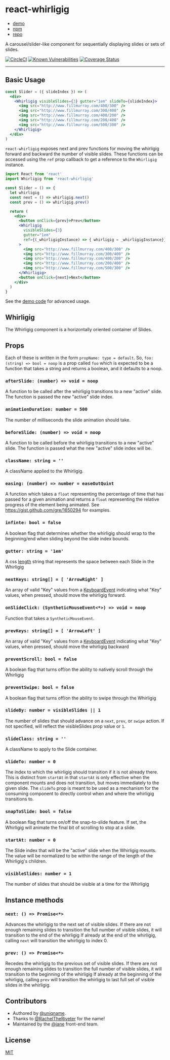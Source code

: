 # react-whirligig

* [demo](https://jane.github.io/react-whirligig)
* [npm](https://npmjs.com/package/react-whirligig)
* [repo](https://github.com/jane/react-whirligig)

A carousel/slider-like component for sequentially displaying slides or sets of
slides.

[![CircleCI](https://circleci.com/gh/jane/react-whirligig.svg?style=svg)](https://circleci.com/gh/jane/react-whirligig)
[![Known Vulnerabilities](https://snyk.io/test/github/jane/react-whirligig/badge.svg)](https://snyk.io/test/github/jane/react-whirligig)
[![Coverage Status](https://coveralls.io/repos/github/jane/react-whirligig/badge.svg?branch=master)](https://coveralls.io/github/jane/react-whirligig?branch=master)

----

## Basic Usage

```jsx
const Slider = ({ slideIndex }) => (
  <div>
    <Whirligig visibleSlides={3} gutter="1em" slideTo={slideIndex}>
      <img src="http://www.fillmurray.com/400/300" />
      <img src="http://www.fillmurray.com/300/400" />
      <img src="http://www.fillmurray.com/400/200" />
      <img src="http://www.fillmurray.com/200/400" />
      <img src="http://www.fillmurray.com/500/300" />
    </Whirligig>
  </div>
)
```

`react-whirligig` exposes next and prev functions for moving the whirligig forward and
backward the number of visible slides. These functions can be accessed using the
`ref` prop callback to get a reference to the `Whirligig` instance.

```jsx
import React from 'react'
import Whirligig from 'react-whirligig'

const Slider = () => {
  let whirligig
  const next = () => whirligig.next()
  const prev = () => whirligig.prev()

  return (
    <div>
      <button onClick={prev}>Prev</button>
      <Whirligig
        visibleSlides={3}
        gutter="1em"
        ref={(_whirligigInstance) => { whirligig = _whirligigInstance}}
      >
        <img src="http://www.fillmurray.com/400/300" />
        <img src="http://www.fillmurray.com/300/400" />
        <img src="http://www.fillmurray.com/400/200" />
        <img src="http://www.fillmurray.com/200/400" />
        <img src="http://www.fillmurray.com/500/300" />
      </Whirligig>
      <button onClick={next}>Next</button>
    </div>
  )
}
```

See the [demo code](https://github.com/jane/react-whirligig/blob/master/dev.js)
for advanced usage.

## Whirligig

The Whirligig component is a horizontally oriented container of Slides.

## Props

Each of these is written in the form `propName: type = default`. So,
`foo: (string) => bool = noop` is a prop called `foo` which is expected to be a
function that takes a string and returns a boolean, and it defaults to a noop.

### `afterSlide: (number) => void = noop`

A function to be called after the whirligig transitions to a new "active" slide. The
function is passed the new "active" slide index.

### `animationDuration: number = 500`

The number of milliseconds the slide animation should take.

### `beforeSlide: (number) => void = noop`

A function to be called before the whirligig transitions to a new "active" slide.
The function is passed what the new "active" slide index will be.

### `className: string = ''`

A className applied to the Whirligig.

### `easing: (number) => number = easeOutQuint`

A function which takes a `float` representing the percentage of time that has
passed for a given animation and returns a `float` representing the relative
progress of the element being animated. See
<https://gist.github.com/gre/1650294> for examples.

### `infinte: bool = false`

A boolean flag that determines whether the whirligig should wrap to the
beginning/end when sliding beyond the slide index bounds.

### `gutter: string = '1em'`

A css [length](https://developer.mozilla.org/en-US/docs/Web/CSS/length) string
that represents the space between each Slide in the Whirligig

### `nextKeys: string[] = [ 'ArrowRight' ]`

An array of valid "Key" values from a
[KeyboardEvent](https://developer.mozilla.org/en-US/docs/Web/API/KeyboardEvent/key/Key_Values)
indicating what "Key" values, when pressed, should move the whirligig forward.

### `onSlideClick: (SyntheticMouseEvent<*>) => void = noop`

Function that takes a `SyntheticMouseEvent`.

### `prevKeys: string[] = [ 'ArrowLeft' ]`

An array of valid "Key" values from a
[KeyboardEvent](https://developer.mozilla.org/en-US/docs/Web/API/KeyboardEvent/key/Key_Values)
indicating what "Key" values, when pressed, should move the whirligig backward

### `preventScroll: bool = false`

A boolean flag that turns off/on the ability to natively scroll through the
Whirligig

### `preventSwipe: bool = false`

A boolean flag that turns off/on the ability to swipe through the Whirligig

### `slideBy: number = visibleSlides || 1`

The number of slides that should advance on a `next`, `prev`, or `swipe` action.
If not specified, will reflect the visibleSlides prop value or `1`.

### `slideClass: string = ''`

A className to apply to the Slide container.

### `slideTo: number = 0`

The index to which the whirligig should transition if it is not already there. This
is distinct from `startAt` in that `startAt` is only effective when the
component mounts and does not transition, but moves immediately to the given
slide. The `slideTo` prop is meant to be used as a mechanism for the consuming
component to directly control when and where the whirligig transitions to.

### `snapToSlide: bool = false`

A boolean flag that turns on/off the snap-to-slide feature. If set, the
Whirligig will animate the final bit of scrolling to stop at a slide.

### `startAt: number = 0`

The Slide index that will be the "active" slide when the Whirligig mounts. The value
will be normalized to be within the range of the length of the Whirligig's children.

### `visibleSlides: number = 1`

The number of slides that should be visible at a time for the Whirligig

## Instance methods

### `next: () => Promise<*>`

Advances the whirligig to the next set of visible slides. If there are not enough
remaining slides to transition the full number of visible slides, it will
transition to the end of the whirligig If already at the end of the whirligig, calling
`next` will transition the whirligig to index 0.

### `prev: () => Promise<*>`

Recedes the whirligig to the previous set of visible slides. If there are not enough
remaining slides to transition the full number of visible slides, it will
transition to the beginning of the whirligig If already at the beginning of the
whirligig, calling `prev` will transition the whirligig to last full set of visible
slides in the whirligig.

## Contributors

* Authored by [@uniqname](https://github.com/uniqname).
* Thanks to [@RachelTheRiveter](https://github.com/RachelTheRiveter) for the name!
* Maintained by the [@jane](https://github.com/jane) front-end team.

## License

[MIT](https://github.com/jane/react-whirligig/blob/master/LICENSE)
